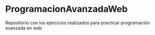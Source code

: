 # ProgramacionAvanzadaWeb

Repositorio con los ejercicios realizados para practicar programación avanzada en web
